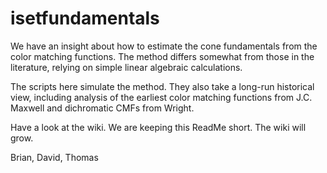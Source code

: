 # isetfundamentals

We have an insight about how to estimate the cone fundamentals from the color matching functions.  The method differs somewhat from those in the literature, relying on simple linear algebraic calculations.

The scripts here simulate the method.  They also take a long-run historical view, including analysis of the earliest color matching functions from J.C. Maxwell and dichromatic CMFs from Wright.

Have a look at the wiki.  We are keeping this ReadMe short.  The wiki will grow.

Brian, David, Thomas

